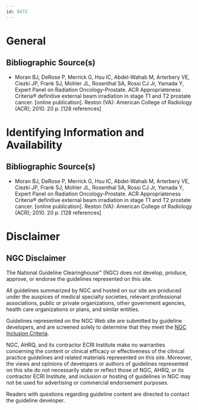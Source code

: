 ```yaml
---
id: 8472
---
```


# General

## Bibliographic Source(s)

- Moran BJ, DeRose P, Merrick G, Hsu IC, Abdel-Wahab M, Arterbery VE, Ciezki JP, Frank SJ, Mohler JL, Rosenthal SA, Rossi CJ Jr, Yamada Y, Expert Panel on Radiation Oncology-Prostate. ACR Appropriateness Criteria® definitive external beam irradiation in stage T1 and T2 prostate cancer. [online publication]. Reston (VA): American College of Radiology (ACR); 2010. 20 p. [128 references]

# Identifying Information and Availability

## Bibliographic Source(s)

- Moran BJ, DeRose P, Merrick G, Hsu IC, Abdel-Wahab M, Arterbery VE, Ciezki JP, Frank SJ, Mohler JL, Rosenthal SA, Rossi CJ Jr, Yamada Y, Expert Panel on Radiation Oncology-Prostate. ACR Appropriateness Criteria® definitive external beam irradiation in stage T1 and T2 prostate cancer. [online publication]. Reston (VA): American College of Radiology (ACR); 2010. 20 p. [128 references]

# Disclaimer

## NGC Disclaimer

The National Guideline Clearinghouse™ (NGC) does not develop, produce, approve, or endorse the guidelines represented on this site.

All guidelines summarized by NGC and hosted on our site are produced under the auspices of medical specialty societies, relevant professional associations, public or private organizations, other government agencies, health care organizations or plans, and similar entities.

Guidelines represented on the NGC Web site are submitted by guideline developers, and are screened solely to determine that they meet the [NGC Inclusion Criteria](/help-and-about/summaries/inclusion-criteria).

NGC, AHRQ, and its contractor ECRI Institute make no warranties concerning the content or clinical efficacy or effectiveness of the clinical practice guidelines and related materials represented on this site. Moreover, the views and opinions of developers or authors of guidelines represented on this site do not necessarily state or reflect those of NGC, AHRQ, or its contractor ECRI Institute, and inclusion or hosting of guidelines in NGC may not be used for advertising or commercial endorsement purposes.

Readers with questions regarding guideline content are directed to contact the guideline developer.

